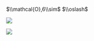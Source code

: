 $\\mathcal{O},6\\sim$ $\\oslash$

![](https://www.nta.go.jp/tmp/160529dd-170c-40e3-9309-f3aeb3dc0113/images/b7ec585d0cc028c579dbcb8f075867fae43e8008478ab90b9e56f52b3061458f.jpg)

![](https://www.nta.go.jp/tmp/160529dd-170c-40e3-9309-f3aeb3dc0113/images/923f0600d3f33f92e0f7356c745cfde3290ee4adf92155a592af93a989d898fb.jpg)
